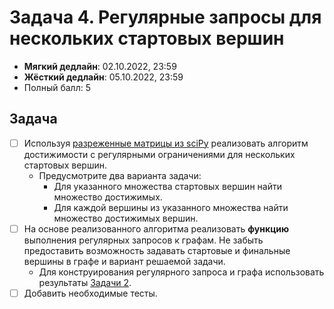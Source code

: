 # Задача 4. Регулярные запросы для нескольких стартовых вершин

* **Мягкий дедлайн**: 02.10.2022, 23:59
* **Жёсткий дедлайн**: 05.10.2022, 23:59
* Полный балл: 5

## Задача

- [ ] Используя [разреженные матрицы из sciPy](https://docs.scipy.org/doc/scipy/reference/sparse.html) реализовать алгоритм достижимости с регулярными ограничениями для нескольких стартовых вершин.
  - Предусмотрите два варианта задачи:
    - Для указанного множества стартовых вершин найти множество достижимых.
    - Для каждой вершины из указанного множества найти множество достижимых вершин.
- [ ] На основе реализованного алгоритма реализовать **функцию** выполнения регулярных запросов к графам. Не забыть предоставить возможность задавать стартовые и финальные вершины в графе и вариант решаемой задачи.
  - Для конструирования регулярного запроса и графа использовать результаты [Задачи 2](https://github.com/JetBrains-Research/formal-lang-course/blob/main/tasks/task2.md).
- [ ] Добавить необходимые тесты.

